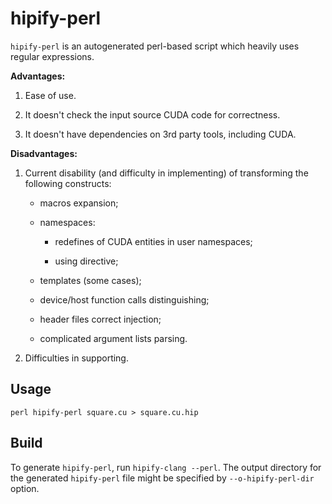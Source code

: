 # hipify-perl

`hipify-perl` is an autogenerated perl-based script which heavily uses regular expressions.

**Advantages:**

1. Ease of use.

2. It doesn't check the input source CUDA code for correctness.

3. It doesn't have dependencies on 3rd party tools, including CUDA.

**Disadvantages:**

1. Current disability (and difficulty in implementing) of transforming the following constructs:

    * macros expansion;

    * namespaces:

        - redefines of CUDA entities in user namespaces;

        - using directive;

    * templates (some cases);

    * device/host function calls distinguishing;

    * header files correct injection;

    * complicated argument lists parsing.

2. Difficulties in supporting.

## Usage

```shell
perl hipify-perl square.cu > square.cu.hip
```

## Build

To generate `hipify-perl`, run `hipify-clang --perl`. The output directory for the generated `hipify-perl` file might be specified by `--o-hipify-perl-dir` option.
